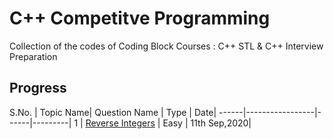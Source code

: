 # C++ Competitve Programming
Collection of the codes of Coding Block Courses : C++ STL &amp; C++ Interview Preparation

## Progress

S.No. | Topic Name| Question Name | Type | Date|
------|-----------------|------|---------|
1 | [Reverse Integers](https://leetcode.com/problems/reverse-integer/) | Easy | 11th Sep,2020|
